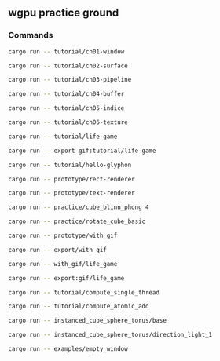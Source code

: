 ## wgpu practice ground

### Commands

```bash
cargo run -- tutorial/ch01-window
```

```bash
cargo run -- tutorial/ch02-surface
```

```bash
cargo run -- tutorial/ch03-pipeline
```

```bash
cargo run -- tutorial/ch04-buffer
```

```bash
cargo run -- tutorial/ch05-indice
```

```bash
cargo run -- tutorial/ch06-texture
```

```bash
cargo run -- tutorial/life-game
```

```bash
cargo run -- export-gif:tutorial/life-game
```

```bash
cargo run -- tutorial/hello-glyphon
```

```bash
cargo run -- prototype/rect-renderer
```

```bash
cargo run -- prototype/text-renderer
```

```bash
cargo run -- practice/cube_blinn_phong 4
```

```bash
cargo run -- practice/rotate_cube_basic
```

```bash
cargo run -- prototype/with_gif
```

```bash
cargo run -- export/with_gif
```

```bash
cargo run -- with_gif/life_game
```

```bash
cargo run -- export:gif/life_game
```

```bash
cargo run -- tutorial/compute_single_thread
```

```bash
cargo run -- tutorial/compute_atomic_add
```

```bash
cargo run -- instanced_cube_sphere_torus/base
```

```bash
cargo run -- instanced_cube_sphere_torus/direction_light_1
```

```bash
cargo run -- examples/empty_window
```
